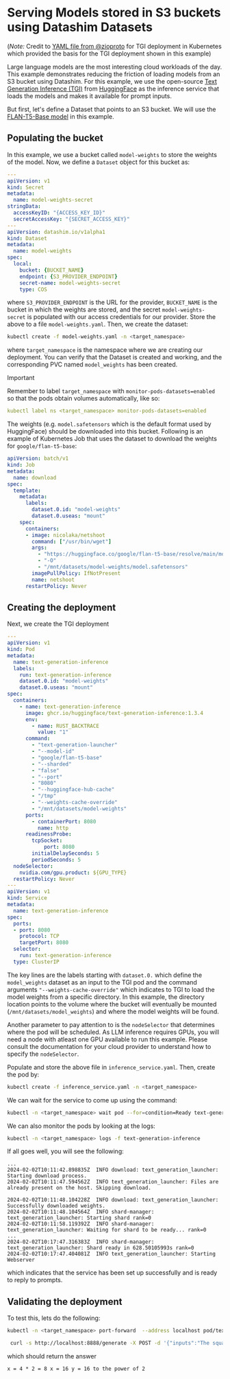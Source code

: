 # Serving Models stored in S3 buckets using Datashim Datasets

(_Note:_ Credit to [YAML file from @zioproto](https://github.com/zioproto/kube-cheshire-cat/blob/1ae8be76e333482a2656431c9e6de59f2132c79c/kubernetes/tgi.yaml) for TGI deployment in Kubernetes which provided the basis for the TGI deployment shown in this example)

Large language models are the most interesting cloud workloads of the day. This example demonstrates reducing the friction of loading models from an S3 bucket using Datashim. For this example, we use the open-source [Text Generation Inference (TGI)](https://github.com/huggingface/text-generation-inference) from [HuggingFace](https://huggingface.co/) as the inference service that loads the models and makes it available for prompt inputs. 

But first, let's define a Dataset that points to an S3 bucket. We will use the [FLAN-T5-Base model](https://huggingface.co/google/flan-t5-base) in this example. 

## Populating the bucket

In this example, we use a bucket called `model-weights` to store the weights of the model. Now, we define a `Dataset` object for this bucket as:

```yaml
---
apiVersion: v1
kind: Secret
metadata:
  name: model-weights-secret
stringData:
  accessKeyID: "{ACCESS_KEY_ID}"
  secretAccessKey: "{SECRET_ACCESS_KEY}"
---
apiVersion: datashim.io/v1alpha1
kind: Dataset
metadata:
  name: model-weights
spec:
  local:
    bucket: {BUCKET_NAME}
    endpoint: {S3_PROVIDER_ENDPOINT}
    secret-name: model-weights-secret
    type: COS
```

where `S3_PROVIDER_ENDPOINT` is the URL for the provider, `BUCKET_NAME` is the bucket in which the weights are stored, and the secret `model-weights-secret` is populated with our access credentials for our provider. Store the above to a file `model-weights.yaml`. Then, we create the dataset:

```bash
kubectl create -f model-weights.yaml -n <target_namespace>
```

where `target_namespace` is the namespace where we are creating our deployment. You can verify that the Dataset is created and working, and the corresponding PVC named `model_weights` has been created.

> [!IMPORTANT]
> Remember to label `target_namespace` with `monitor-pods-datasets=enabled` so that the pods obtain volumes automatically, like so: 
> ```yaml
> kubectl label ns <target_namespace> monitor-pods-datasets=enabled
> ```

The weights (e.g. `model.safetensors` which is the default format used by HuggingFace) should be downloaded into this bucket. Following is an example of Kubernetes Job that uses the dataset to download the weights for `google/flan-t5-base`: 

```yaml
apiVersion: batch/v1
kind: Job
metadata:
  name: download
spec:
  template:
    metadata:
      labels:
        dataset.0.id: "model-weights"
        dataset.0.useas: "mount"
    spec:
      containers:
      - image: nicolaka/netshoot
        command: ["/usr/bin/wget"]
        args:
          - "https://huggingface.co/google/flan-t5-base/resolve/main/model.safetensors?download=true"
          - "-O"
          - "/mnt/datasets/model-weights/model.safetensors"
        imagePullPolicy: IfNotPresent
        name: netshoot
      restartPolicy: Never
```

## Creating the deployment

Next, we create the TGI deployment
```yaml
---
apiVersion: v1
kind: Pod
metadata:
  name: text-generation-inference
  labels:
    run: text-generation-inference
    dataset.0.id: "model-weights"
    dataset.0.useas: "mount"
spec:
  containers:
    - name: text-generation-inference
      image: ghcr.io/huggingface/text-generation-inference:1.3.4
      env:
        - name: RUST_BACKTRACE
          value: "1"
      command:
        - "text-generation-launcher"
        - "--model-id"
        - "google/flan-t5-base"
        - "--sharded"
        - "false"
        - "--port"
        - "8080"
        - "--huggingface-hub-cache"
        - "/tmp"
        - "--weights-cache-override"
        - "/mnt/datasets/model-weights"
      ports:
        - containerPort: 8080
          name: http
      readinessProbe:
        tcpSocket:
            port: 8080
        initialDelaySeconds: 5
        periodSeconds: 5
  nodeSelector:
    nvidia.com/gpu.product: ${GPU_TYPE}
  restartPolicy: Never
---
apiVersion: v1
kind: Service
metadata:
  name: text-generation-inference
spec:
  ports:
  - port: 8080
    protocol: TCP
    targetPort: 8080
  selector:
    run: text-generation-inference
  type: ClusterIP
```

The key lines are the labels starting with `dataset.0.` which define the `model_weights` dataset as an input to the TGI pod and the command arguments `"--weights-cache-override"` which indicates to TGI to load the model weights from a specific directory. In this example, the directory location points to the volume where the bucket will eventually be mounted (`/mnt/datasets/model_weights`) and where the model weights will be found. 

Another parameter to pay attention to is the `nodeSelector` that determines where the pod will be scheduled. As LLM inference requires GPUs, you will need a node with atleast one GPU available to run this example. Please consult the documentation for your cloud provider to understand how to specify the `nodeSelector`.

Populate and store the above file in `inference_service.yaml`. Then, create the pod by:
```bash
kubectl create -f inference_service.yaml -n <target_namespace>
```

We can wait for the service to come up using the command:
```bash
kubectl -n <target_namespace> wait pod --for=condition=Ready text-generation-inference --timeout=-1s
```

We can also monitor the pods by looking at the logs:
```bash
kubectl -n <target_namespace> logs -f text-generation-inference 
```

If all goes well, you will see the following:
```
...
2024-02-02T10:11:42.898835Z  INFO download: text_generation_launcher: Starting download process.
2024-02-02T10:11:47.594562Z  INFO text_generation_launcher: Files are already present on the host. Skipping download.

2024-02-02T10:11:48.104228Z  INFO download: text_generation_launcher: Successfully downloaded weights.
2024-02-02T10:11:48.104564Z  INFO shard-manager: text_generation_launcher: Starting shard rank=0
2024-02-02T10:11:58.119392Z  INFO shard-manager: text_generation_launcher: Waiting for shard to be ready... rank=0
...
2024-02-02T10:17:47.316383Z  INFO shard-manager: text_generation_launcher: Shard ready in 628.50105993s rank=0
2024-02-02T10:17:47.404081Z  INFO text_generation_launcher: Starting Webserver
```
which indicates that the service has been set up successfully and is ready to reply to prompts.

## Validating the deployment

To test this, lets do the following:
```bash
kubectl -n <target_namespace> port-forward  --address localhost pod/text-generation-inference 8888:8080
```

```bash
 curl -s http://localhost:8888/generate -X POST -d '{"inputs":"The square root of x is the cube root of y. What is y to the power of 2, if x = 4?", "parameters":{"max_new_tokens":1000}}'  -H 'Content-Type: application/json' | jq -r .generated_text
```
which should return the answer
```
x = 4 * 2 = 8 x = 16 y = 16 to the power of 2
```
